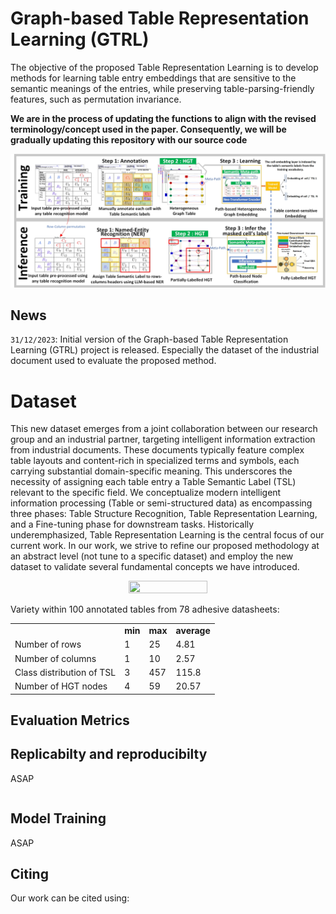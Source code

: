 # Graph-based Table Representation Learning (GTRL)
The objective of the proposed Table Representation Learning is to develop methods for learning table entry embeddings that are sensitive to the semantic meanings of the entries, while  preserving table-parsing-friendly features, such as permutation invariance. 

__We are in the process of updating the functions to align with the revised terminology/concept used in the paper. Consequently, we will be gradually updating this repository with our source code__


<div style="text-align: center">
    <img src="https://github.com/DIMA-VUB/Graph-based_Table_Representation_Learning/blob/main/adhesive_dataset/design_34.jpg?raw=true">
</div>


## News
`31/12/2023`: Initial version of the Graph-based Table Representation Learning (GTRL) project is released. Especially the dataset of the industrial document used  to evaluate the proposed method.


# Dataset
This new dataset emerges from a joint collaboration between our research group and an industrial partner, targeting intelligent information extraction from industrial documents. These documents typically feature complex table layouts and content-rich in specialized terms and symbols, each carrying substantial domain-specific meaning. This underscores the necessity of assigning each table entry a Table Semantic Label (TSL) relevant to the specific field.  We conceptualize modern intelligent information processing (Table or semi-structured data) as encompassing three phases: Table Structure Recognition, Table Representation Learning, and a Fine-tuning phase for downstream tasks. Historically underemphasized, Table Representation Learning is the central focus of our current work. In our work, we strive to refine our proposed methodology at an abstract level (not tune to a specific dataset) and employ the new dataset to validate several fundamental concepts we have introduced.



<div style="text-align: center">
    <img src="https://github.com/DIMA-VUB/Graph-based_Table_Representation_Learning/blob/main/adhesive_dataset/4a580a1f-3127-473c-9f15-e3f9abc0f465.png?raw=true" width="50%" height="50%">
</div>

Variety within 100 annotated tables from 78 adhesive datasheets:

<table>
    <tr>
        <td></td>
        <td><b>min</b></td>
        <td><b>max</b></td>
        <td><b>average</b></td>
    </tr>
    <tr>
        <td>Number of rows</td>
        <td>1</td>
        <td>25</td>
        <td>4.81</td>
    </tr>
    <tr>
        <td>Number of columns</td>
        <td>1</td>
        <td>10</td>
        <td>2.57</td>
    </tr>
    <tr>
        <td>Class distribution of TSL</td>
        <td>3</td>
        <td>457</td>
        <td>115.8</td>
    </tr>
    <tr>
        <td>Number of HGT nodes</td>
        <td>4</td>
        <td>59</td>
        <td>20.57</td>
    </tr>
</table>

## Evaluation Metrics


## Replicabilty and reproducibilty 
ASAP
```
```

## Model Training
ASAP


## Citing
Our work can be cited using:

